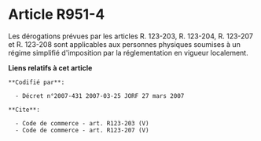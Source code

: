 # Article R951-4

Les dérogations prévues par les articles R. 123-203, R. 123-204, R. 123-207 et R. 123-208 sont applicables aux personnes
physiques soumises à un régime simplifié d'imposition par la réglementation en vigueur localement.

**Liens relatifs à cet article**

	**Codifié par**:

	  - Décret n°2007-431 2007-03-25 JORF 27 mars 2007

	**Cite**:

	  - Code de commerce - art. R123-203 (V)
	  - Code de commerce - art. R123-207 (V)
